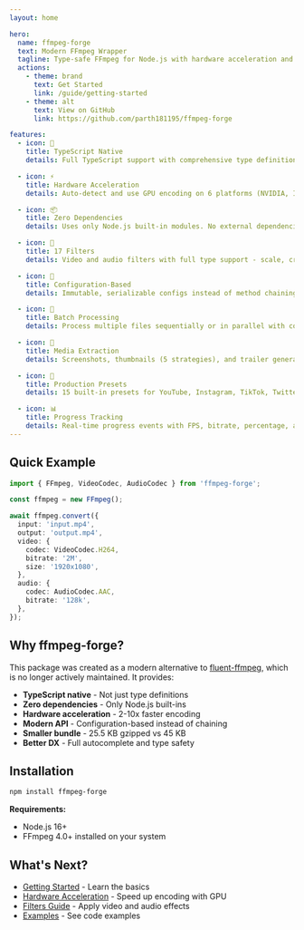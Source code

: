 ```yaml
---
layout: home

hero:
  name: ffmpeg-forge
  text: Modern FFmpeg Wrapper
  tagline: Type-safe FFmpeg for Node.js with hardware acceleration and zero dependencies
  actions:
    - theme: brand
      text: Get Started
      link: /guide/getting-started
    - theme: alt
      text: View on GitHub
      link: https://github.com/parth181195/ffmpeg-forge

features:
  - icon: 📘
    title: TypeScript Native
    details: Full TypeScript support with comprehensive type definitions, not just type declarations

  - icon: ⚡
    title: Hardware Acceleration
    details: Auto-detect and use GPU encoding on 6 platforms (NVIDIA, Intel, AMD, VAAPI, VideoToolbox, V4L2)

  - icon: 📦
    title: Zero Dependencies
    details: Uses only Node.js built-in modules. No external dependencies, smaller bundle size

  - icon: 🎨
    title: 17 Filters
    details: Video and audio filters with full type support - scale, crop, denoise, sharpen, and more

  - icon: 🔧
    title: Configuration-Based
    details: Immutable, serializable configs instead of method chaining. Type-safe and testable

  - icon: 🚀
    title: Batch Processing
    details: Process multiple files sequentially or in parallel with configurable concurrency

  - icon: 📸
    title: Media Extraction
    details: Screenshots, thumbnails (5 strategies), and trailer generation (4 strategies)

  - icon: 🎯
    title: Production Presets
    details: 15 built-in presets for YouTube, Instagram, TikTok, Twitter, and more

  - icon: 📊
    title: Progress Tracking
    details: Real-time progress events with FPS, bitrate, percentage, and time information
---
```


## Quick Example

```typescript
import { FFmpeg, VideoCodec, AudioCodec } from 'ffmpeg-forge';

const ffmpeg = new FFmpeg();

await ffmpeg.convert({
  input: 'input.mp4',
  output: 'output.mp4',
  video: {
    codec: VideoCodec.H264,
    bitrate: '2M',
    size: '1920x1080',
  },
  audio: {
    codec: AudioCodec.AAC,
    bitrate: '128k',
  },
});
```

## Why ffmpeg-forge?

This package was created as a modern alternative to [fluent-ffmpeg](https://github.com/fluent-ffmpeg/node-fluent-ffmpeg), which is no longer actively maintained. It provides:

- **TypeScript native** - Not just type definitions
- **Zero dependencies** - Only Node.js built-ins
- **Hardware acceleration** - 2-10x faster encoding
- **Modern API** - Configuration-based instead of chaining
- **Smaller bundle** - 25.5 KB gzipped vs 45 KB
- **Better DX** - Full autocomplete and type safety

## Installation

```bash
npm install ffmpeg-forge
```

**Requirements:**
- Node.js 16+
- FFmpeg 4.0+ installed on your system

## What's Next?

<div class="vp-doc">

- [Getting Started](/guide/getting-started) - Learn the basics
- [Hardware Acceleration](/guide/hardware) - Speed up encoding with GPU
- [Filters Guide](/guide/filters) - Apply video and audio effects
- [Examples](/examples/basic-conversion) - See code examples

</div>

